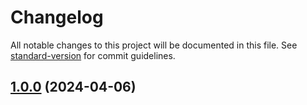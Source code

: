 # Changelog

All notable changes to this project will be documented in this file. See [standard-version](https://github.com/conventional-changelog/standard-version) for commit guidelines.

## [1.0.0](https://github.com/mokkapps/changelog-generator-demo/compare/v1.0.2...v1.0.0) (2024-04-06)
